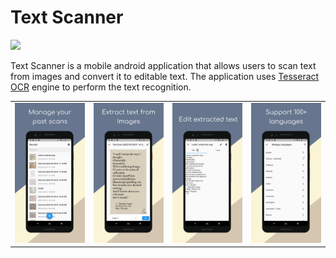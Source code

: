 # Text Scanner


<a href="https://play.google.com/store/apps/details?id=com.oezeb.text_scanner"><img src="https://play.google.com/intl/en_us/badges/images/generic/en-play-badge.png" height="48"></a>

Text Scanner is a mobile android application that allows users to scan text from images and convert it to editable text. The application uses [Tesseract OCR](https://github.com/adaptech-cz/Tesseract4Android) engine to perform the text recognition. 

<table><tr>
    <td><img src="screenshots/manage-scans.png" /></td>
    <td><img src="screenshots/extract-text-from-images.png" /></td>
    <td><img src="screenshots/edit.png" /></td>
    <td><img src="screenshots/100+langs.png" /></td>
</tr></table>